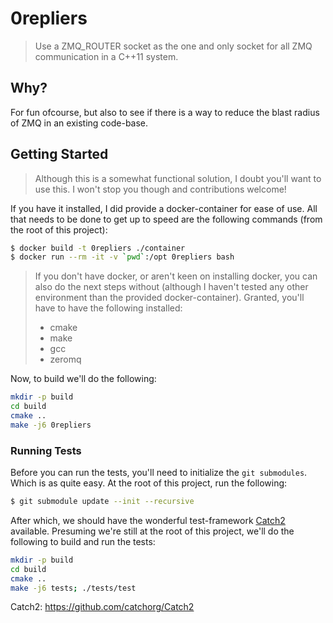# 0repliers

> Use a ZMQ_ROUTER socket as the one and only socket for all ZMQ communication
> in a C++11 system.

## Why?

For fun ofcourse, but also to see if there is a way to reduce the blast radius
of ZMQ in an existing code-base.

## Getting Started

> Although this is a somewhat functional solution, I doubt you'll want to use
> this. I won't stop you though and contributions welcome!

If you have it installed, I did provide a docker-container for ease of use.
All that needs to be done to get up to speed are the following commands (from
the root of this project):

```bash
$ docker build -t 0repliers ./container
$ docker run --rm -it -v `pwd`:/opt 0repliers bash
```

> If you don't have docker, or aren't keen on installing docker, you can also
> do the next steps without (although I haven't tested any other environment
> than the provided docker-container).
> Granted, you'll have to have the following installed:
> * cmake
> * make
> * gcc
> * zeromq

Now, to build we'll do the following:

```bash
mkdir -p build
cd build
cmake ..
make -j6 0repliers
```

### Running Tests

Before you can run the tests, you'll need to initialize the `git submodules`.
Which is as quite easy. At the root of this project, run the following:

```bash
$ git submodule update --init --recursive
```

After which, we should have the wonderful test-framework [Catch2](Catch2)
available. Presuming we're still at the root of this project, we'll do the
following to build and run the tests:

```bash
mkdir -p build
cd build
cmake ..
make -j6 tests; ./tests/test
```

Catch2: https://github.com/catchorg/Catch2
